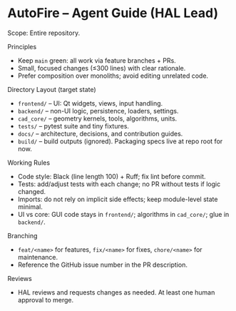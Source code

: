 # AutoFire – Agent Guide (HAL Lead)

Scope: Entire repository.

Principles
- Keep `main` green: all work via feature branches + PRs.
- Small, focused changes (≤300 lines) with clear rationale.
- Prefer composition over monoliths; avoid editing unrelated code.

Directory Layout (target state)
- `frontend/` – UI: Qt widgets, views, input handling.
- `backend/` – non-UI logic, persistence, loaders, settings.
- `cad_core/` – geometry kernels, tools, algorithms, units.
- `tests/` – pytest suite and tiny fixtures.
- `docs/` – architecture, decisions, and contribution guides.
- `build/` – build outputs (ignored). Packaging specs live at repo root for now.

Working Rules
- Code style: Black (line length 100) + Ruff; fix lint before commit.
- Tests: add/adjust tests with each change; no PR without tests if logic changed.
- Imports: do not rely on implicit side effects; keep module-level state minimal.
- UI vs core: GUI code stays in `frontend/`; algorithms in `cad_core/`; glue in `backend/`.

Branching
- `feat/<name>` for features, `fix/<name>` for fixes, `chore/<name>` for maintenance.
- Reference the GitHub issue number in the PR description.

Reviews
- HAL reviews and requests changes as needed. At least one human approval to merge.

